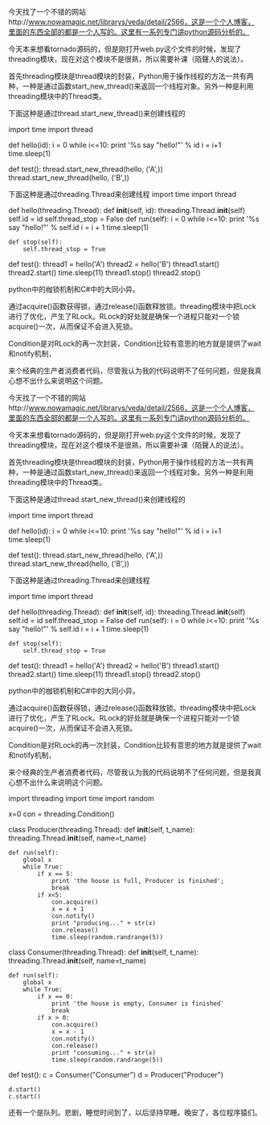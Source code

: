 今天找了一个不错的网站http://www.nowamagic.net/librarys/veda/detail/2566，这是一个个人博客，里面的东西全部的都是一个人写的。这里有一系列专门讲python源码分析的。

今天本来想看tornado源码的，但是刚打开web.py这个文件的时候，发现了threading模块，现在对这个模块不是很熟，所以需要补课（陌聲人的说法）。

首先threading模块是thread模块的封装，Python用于操作线程的方法一共有两种，一种是通过函数start_new_thread()来返回一个线程对象。另外一种是利用threading模块中的Thread类。

下面这种是通过thread.start_new_thread()来创建线程的

import time
import thread

def hello(id):
i = 0
while i<=10:
print '%s say "hello!"' % id
i = i+1
time.sleep(1)

def test():
thread.start_new_thread(hello, ('A',))
thread.start_new_thread(hello, ('B',))

下面这种是通过threading.Thread来创建线程
import time
import thread

def hello(threading.Thread):
    def __init__(self, id):
        threading.Thread.__init__(self)
        self.id = id
        self.thread_stop = False
    def run(self):
        i = 0
        while i<=10:
            print '%s say "hello!"' % self.id
            i = i + 1
            time.sleep(1)

    def stop(self):
        self.thread_stop = True

def test():
    thread1 = hello('A')
    thread2 = hello('B')
    thread1.start()
    thread2.start()
    time.sleep(11)
    thread1.stop()
    thread2.stop()
    
python中的枷锁机制和C#中的大同小异。

通过acquire()函数获得锁，通过release()函数释放锁。threading模块中把Lock进行了优化，产生了RLock。RLock的好处就是确保一个进程只能对一个锁acquire()一次，从而保证不会进入死锁。

Condition是对RLock的再一次封装，Condition比较有意思的地方就是提供了wait和notify机制，

来个经典的生产者消费者代码，尽管我认为我的代码说明不了任何问题，但是我真心想不出什么来说明这个问题。


今天找了一个不错的网站http://www.nowamagic.net/librarys/veda/detail/2566，这是一个个人博客，里面的东西全部的都是一个人写的。这里有一系列专门讲python源码分析的。

今天本来想看tornado源码的，但是刚打开web.py这个文件的时候，发现了threading模块，现在对这个模块不是很熟，所以需要补课（陌聲人的说法）。

首先threading模块是thread模块的封装，Python用于操作线程的方法一共有两种，一种是通过函数start_new_thread()来返回一个线程对象。另外一种是利用threading模块中的Thread类。

下面这种是通过thread.start_new_thread()来创建线程的

import time
import thread

def hello(id):
i = 0
while i<=10:
print '%s say "hello!"' % id
i = i+1
time.sleep(1)

def test():
thread.start_new_thread(hello, ('A',))
thread.start_new_thread(hello, ('B',))

下面这种是通过threading.Thread来创建线程

import time
import thread

def hello(threading.Thread):
    def __init__(self, id):
        threading.Thread.__init__(self)
        self.id = id
        self.thread_stop = False
    def run(self):
        i = 0
        while i<=10:
            print '%s say "hello!"' % self.id
            i = i + 1
            time.sleep(1)

    def stop(self):
        self.thread_stop = True

def test():
    thread1 = hello('A')
    thread2 = hello('B')
    thread1.start()
    thread2.start()
    time.sleep(11)
    thread1.stop()
    thread2.stop()
    
python中的枷锁机制和C#中的大同小异。

通过acquire()函数获得锁，通过release()函数释放锁。threading模块中把Lock进行了优化，产生了RLock。RLock的好处就是确保一个进程只能对一个锁acquire()一次，从而保证不会进入死锁。

Condition是对RLock的再一次封装，Condition比较有意思的地方就是提供了wait和notify机制，

来个经典的生产者消费者代码，尽管我认为我的代码说明不了任何问题，但是我真心想不出什么来说明这个问题。

import threading
import time
import random

x=0
con = threading.Condition()

class Producer(threading.Thread):
    def __init__(self, t_name):
        threading.Thread.__init__(self, name=t_name)
    
    def run(self):
        global x
        while True:
            if x == 5:
                print 'the house is full, Producer is finished';
                break
            if x<5:
                con.acquire()
                x = x + 1
                con.notify()
                print "producing..." + str(x)
                con.release()
                time.sleep(random.randrange(5))


class Consumer(threading.Thread):
    def __init__(self, t_name):
        threading.Thread.__init__(self, name=t_name)

    def run(self):
        global x
        while True:
            if x == 0:
                print 'the house is empty, Consumer is finished'
                break
            if x > 0:
                con.acquire()
                x = x - 1
                con.notify()
                con.release()
                print "consuming..." + str(x)
                time.sleep(random.randrange(5))


def test():
    c = Consumer("Consumer")
    d = Producer("Producer")

    d.start()
    c.start()
    
还有一个是队列。悲剧，睡觉时间到了，以后坚持早睡。晚安了，各位程序猿们。